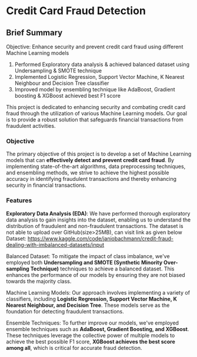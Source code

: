 
# Credit Card Fraud Detection 
## Brief Summary
Objective: Enhance security and prevent credit card fraud using different Machine Learning models
1. Performed Exploratory data analysis & achieved balanced dataset using Undersampling & SMOTE technique
2. Implemented Logistic Regression, Support Vector Machine, K Nearest Neighbour and Decision Tree classifier
3. Improved model by ensembling technique like AdaBoost, Gradient boosting & XGBoost achieved best F1 score


  This project is dedicated to enhancing security and combating credit card fraud through the utilization of various Machine Learning models. Our goal is to provide a robust solution that safeguards financial transactions from fraudulent activities.

### Objective
The primary objective of this project is to develop a set of Machine Learning models that can **effectively detect and prevent credit card fraud**. By implementing state-of-the-art algorithms, data preprocessing techniques, and ensembling methods, we strive to achieve the highest possible accuracy in identifying fraudulent transactions and thereby enhancing security in financial transactions.

### Features
**Exploratory Data Analysis (EDA)**: We have performed thorough exploratory data analysis to gain insights into the dataset, enabling us to understand the distribution of fraudulent and non-fraudulent transactions.
The dataset is not able to upload over GitHub(size>25MB), can visit link as given below
Dataset: https://www.kaggle.com/code/janiobachmann/credit-fraud-dealing-with-imbalanced-datasets/input

Balanced Dataset: To mitigate the impact of class imbalance, we've employed both **Undersampling and SMOTE (Synthetic Minority Over-sampling Technique)** techniques to achieve a balanced dataset. This enhances the performance of our models by ensuring they are not biased towards the majority class.

Machine Learning Models: Our approach involves implementing a variety of classifiers, including **Logistic Regression, Support Vector Machine, K Nearest Neighbour, and Decision Tree**. These models serve as the foundation for detecting fraudulent transactions.

Ensemble Techniques: To further improve our models, we've employed ensemble techniques such as **AdaBoost, Gradient Boosting, and XGBoost**. These techniques leverage the collective power of multiple models to achieve the best possible F1 score, **XGBoost achieves the best score among all**, which is critical for accurate fraud detection.

